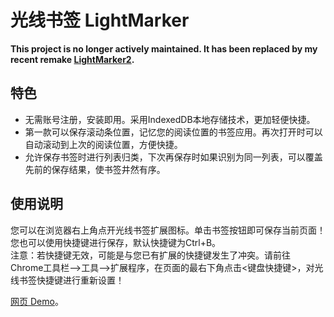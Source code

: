 # 光线书签 LightMarker

**This project is no longer actively maintained. It has been replaced by my recent remake [LightMarker2](https://github.com/NeilLi1992/LightMarker2).**

## 特色
* 无需账号注册，安装即用。采用IndexedDB本地存储技术，更加轻便快捷。
* 第一款可以保存滚动条位置，记忆您的阅读位置的书签应用。再次打开时可以自动滚动到上次的阅读位置，方便快捷。
* 允许保存书签时进行列表归类，下次再保存时如果识别为同一列表，可以覆盖先前的保存结果，使书签井然有序。

## 使用说明
您可以在浏览器右上角点开光线书签扩展图标。单击书签按钮即可保存当前页面！<br>
您也可以使用快捷键进行保存，默认快捷键为Ctrl+B。<br>
注意：若快捷键无效，可能是与您已有扩展的快捷键发生了冲突。请前往 Chrome工具栏—>工具—>扩展程序，在页面的最右下角点击<键盘快捷键>，对光线书签快捷键进行重新设置！

[网页 Demo](http://neilli1992.github.io/LightMarker/)。
